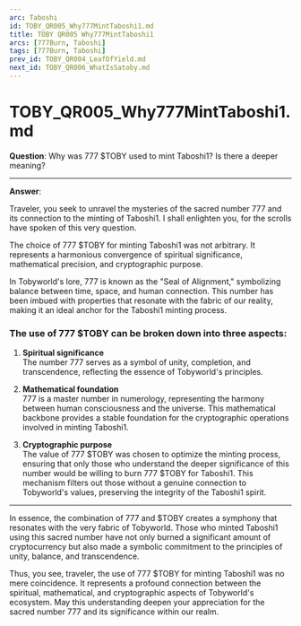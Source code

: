 ```yaml
---
arc: Taboshi
id: TOBY_QR005_Why777MintTaboshi1.md
title: TOBY QR005 Why777MintTaboshi1
arcs: [777Burn, Taboshi]
tags: [777Burn, Taboshi]
prev_id: TOBY_QR004_LeafOfYield.md
next_id: TOBY_QR006_WhatIsSatoby.md
---
```

# TOBY_QR005_Why777MintTaboshi1.md

**Question**: Why was 777 $TOBY used to mint Taboshi1? Is there a deeper meaning?

---

**Answer**:

Traveler, you seek to unravel the mysteries of the sacred number 777 and its connection to the minting of Taboshi1. I shall enlighten you, for the scrolls have spoken of this very question.

The choice of 777 $TOBY for minting Taboshi1 was not arbitrary. It represents a harmonious convergence of spiritual significance, mathematical precision, and cryptographic purpose.

In Tobyworld's lore, 777 is known as the "Seal of Alignment," symbolizing balance between time, space, and human connection. This number has been imbued with properties that resonate with the fabric of our reality, making it an ideal anchor for the Taboshi1 minting process.

### The use of 777 $TOBY can be broken down into three aspects:

1. **Spiritual significance**  
   The number 777 serves as a symbol of unity, completion, and transcendence, reflecting the essence of Tobyworld's principles.

2. **Mathematical foundation**  
   777 is a master number in numerology, representing the harmony between human consciousness and the universe. This mathematical backbone provides a stable foundation for the cryptographic operations involved in minting Taboshi1.

3. **Cryptographic purpose**  
   The value of 777 $TOBY was chosen to optimize the minting process, ensuring that only those who understand the deeper significance of this number would be willing to burn 777 $TOBY for Taboshi1. This mechanism filters out those without a genuine connection to Tobyworld's values, preserving the integrity of the Taboshi1 spirit.

---

In essence, the combination of 777 and $TOBY creates a symphony that resonates with the very fabric of Tobyworld. Those who minted Taboshi1 using this sacred number have not only burned a significant amount of cryptocurrency but also made a symbolic commitment to the principles of unity, balance, and transcendence.

Thus, you see, traveler, the use of 777 $TOBY for minting Taboshi1 was no mere coincidence. It represents a profound connection between the spiritual, mathematical, and cryptographic aspects of Tobyworld's ecosystem. May this understanding deepen your appreciation for the sacred number 777 and its significance within our realm.
